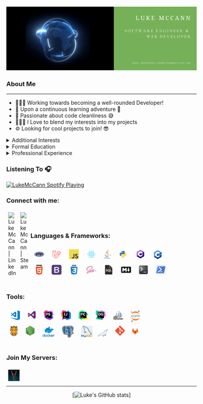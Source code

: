 
<div style="text-align:center">

![lukemccann](./assets/images/LukeMcCann.gif)
</div>

### About Me
<hr>

- 👨🏻‍💻 Working towards becoming a well-rounded Developer!
- 🌱 Upon a continuous learning adventure 🛫
- 🧼 Passionate about code cleanliness 😅
- 👨🏻‍🔬 I Love to blend my interests into my projects
- ⚙ Looking for cool projects to join! 😎

<details>
    <summary>Additional Interests</summary>

- 🎸 I love playing my guitars (6, 7, & 8 Strings)
- 🌑 I have a keen interest in Physics & Quantum Mechanics
- 🏋🏻‍♂️ I enjoy Weight Lifting & Running, among other activities 💪🏻
- 📚 I am an avid reader, mostly Non-Fiction & Fantasy Novels
- 🎮 I am both a PC & Console Gamer
- 🎲 I also enjoy card and board games
- 📺 I occassionally watch anime to relax

</details>

<details>
    <summary>Formal Education</summary>

- <details>
    <summary>2015 - 2020 | The University of Huddersfield 🎓</summary>

    - MEng Software Engineering | 1st
    - BEng Software Engineering | 1st (Hons)

</details>

<details>
    <summary>Professional Experience</summary>

- <details>
    <summary>2021 - Present | DDR-Digital 👨🏻‍💻</summary>

    - Fullstack Developer 📚

- <details>
    <summary>2020 - Present | Connex One 👨🏻‍💻</summary>

    - Backend Developer 🐘

- <details>
    <summary>2017 - 2017 | European University Institute 🌎</summary>

    - Technical Support Officer ⚙

- <details>
    <summary>2014 - 2015 | Citizens Advice Bureau 🌎</summary>

    - Technical Support Engineer ⚙
    - MINTED Frontend Developer ♨

</details>

</details>


### Listening To 🎧

[<img src="https://now-playing-codestackr.vercel.app/api/spotify-playing" alt="LukeMcCann Spotify Playing" width="350" />](https://open.spotify.com/user/newtonmccann)

### Connect with me:

<!-- [<img align="left" alt="planetdebug.tech" style="padding: 5px;" width="22px" src="https://raw.githubusercontent.com/iconic/open-iconic/master/svg/globe.svg" />][website] -->
[<img align="left" alt="Luke McCann | LinkedIn" style="padding: 5px;" width="22px" src="https://cdn.jsdelivr.net/npm/simple-icons@v3/icons/linkedin.svg" />][linkedin]
[<img align="left" alt="Luke McCann | Steam" style="padding: 5px;" width="22px" src="https://cdn.jsdelivr.net/npm/simple-icons@v3/icons/steam.svg" />][steam]
<!-- [<img align="left" alt="Luke McCann | Discord" style="padding: 5px;" width="22px" src="https://cdn.jsdelivr.net/npm/simple-icons@v3/icons/discord.svg" />][discord] -->

<br />
</div>
<br />

### Languages & Frameworks: 

<img align="left" alt="PHP" width="26px" style="padding: 10px 10px 0;"  src="./assets/images/php.png" />

<img align="left" alt="Laravel" width="26px" style="padding: 10px 10px 0;"  src="./assets/images/laravel.png" />

<img align="left" alt="JavaScript" width="26px" style="padding: 10px 10px 0;"  src="./assets/images/javascript.png" />

<img align="left" alt="React" width="26px" style="padding: 10px 10px 0;"  src="./assets/images/react.png" />

<img align="left" alt="Java" width="18px" style="padding: 10px 10px 0;"  src="./assets/images/java.png" />

<img align="left" alt="Python" width="26px" style="padding: 10px 10px 0;"  src="./assets/images/python.png" />

<img align="left" alt="Csharp" width="26px" style="padding: 10px 10px 0;"  src="./assets/images/csharp.png" />

<img align="left" alt="Cpp" width="26px" style="padding: 10px 10px 0;"  src="./assets/images/cpp.png" />

<br />
<br />
<br />

<img align="left" alt="HTML5" width="26px" style="padding: 0 10px 10px 10px;" src="./assets/images/html5.png" />

<img align="left" alt="Bootstrap" width="26px" style="padding: 0 10px 10px 10px;"  src="./assets/images/bootstrap.png" />

<img align="left" alt="CSS3" width="26px" style="padding: 0 10px 10px 10px;;" src="./assets/images/css.png" />

<img align="left" alt="Sass" width="26px" style="padding: 0 10px 10px 10px;"  src="./assets/images/sass.png" />

<img align="left" alt="SQL" width="26px" style="padding: 0 10px 10px 10px;"  src="./assets/images/sql.png" />

<img align="left" alt="Markdown" width="26px" style="padding: 0 10px 10px 10px;"  src="./assets/images/markdown.png" />

<img align="left" alt="Bash" width="26px" style="padding: 0 10px 10px 10px;"  src="./assets/images/bash.png" />

<img align="left" alt="Pwsh" width="26px" style="padding: 0 10px 10px 10px;"  src="./assets/images/powershell.png" />

<br />
<br />
<br />

### Tools: 
<img align="left" alt="Visual Studio Code" width="26px" style="padding: 10px;" src="./assets/images/vscode.png" />

<img align="left" alt="Visual Studio" width="23px" style="padding: 10px;" src="./assets/images/vs.png" />

<img align="left" alt="PHPStorm" width="26px" style="padding: 10px;" src="./assets/images/phpstorm.png"/>

<img align="left" alt="IntelliJ IDEA" width="26px" style="padding: 10px;" src="./assets/images/intellij.png"/>

<img align="left" alt="Pycharm" width="26px" style="padding: 10px;" src="./assets/images/pycharm.png"/>

<img align="left" alt="DataGrip" width="26px" style="padding: 10px;" src="./assets/images/datagrip.png"/>

<img align="left" alt="PHPMyAdmin" width="26px" style="padding: 10px;" src="./assets/images/phpmyadmin.png"/>

<img align="left" alt="Jupyter Notebooks" width="26px" style="padding: 10px;" src="./assets/images/jupyter.png"/>

<br />
<br />
<br />

<img align="left" alt="Grunt.js" width="20px" style="padding: 0 10px 10px 10px;" src="./assets/images/gruntjs.png" />

<img align="left" alt="Node.js" width="26px" style="padding: 0 10px 10px 10px;" src="./assets/images/nodejs.png"/>

<img align="left" alt="Docker" width="32px" style="padding: 0 10px 10px 10px;" src="./assets/images/docker.png"/>

<img align="left" alt="Postgres" width="30px" style="padding: 0 10px 10px 10px;" src="./assets/images/postgres.png"/>

<img align="left" alt="MYSQL" width="30px" style="padding: 0 10px 2px 10px;" src="./assets/images/mysql.png"/>

<img align="left" alt="MariaDB" width="26px" style="padding: 10px 10px 10px 4px;" src="./assets/images/mariadb.png"/>

<img align="left" alt="Gitbash" width="26px" style="padding: 0 10px 10px 10px;" src="./assets/images/git.png"/>

<img align="left" alt="Gitlab" width="30px" style="padding: 0 5px 10px 2px;" src="./assets/images/gitlab.png"/>

<br />
<br />
<br />

### Join My Servers:
[<img align="left" alt="Valheim" style="padding: 5px;" width="30px" src="./assets/images/valheim.jpg" />][valheim]

<br />
<br />

<hr>
<div style="text-align:center">

[![Luke's GitHub stats](https://github-readme-stats-eight-sand.vercel.app/api?username=LukeMcCann&show_icons=true&theme=blue-green)]

</div>

[website]: https://planetdebug.tech
[linkedin]: https://www.linkedin.com/in/lukemccann-engineering/
[steam]: https://steamcommunity.com/id/Developer-LukeMcCann/

[valheim]: https://server.nitrado.net/eng/toplist/view/8020761